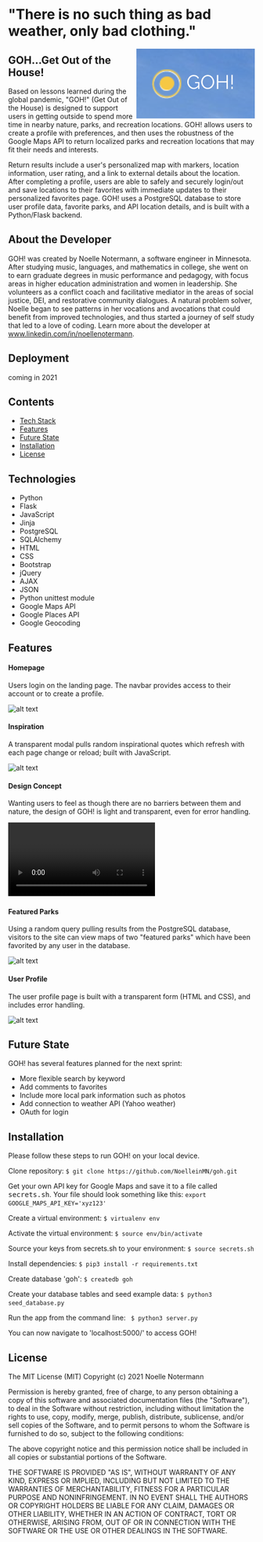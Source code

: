 # "There is no such thing as bad weather, only bad clothing."
<img src="https://github.com/NoelleinMN/goh/blob/master/static/images/GOH-logo.png" alt="GOH!" align="right"> 

## GOH...Get Out of the House!
Based on lessons learned during the global pandemic, "GOH!" (Get Out of the House) is designed to support users in getting outside to spend more time in nearby nature, parks, and recreation locations. GOH! allows users to create a profile with preferences, and then uses the robustness of the Google Maps API to return localized parks and recreation locations that may fit their needs and interests.

Return results include a user's personalized map with markers, location information, user rating, and a link to external details about the location. After completing a profile, users are able to safely and securely login/out and save locations to their favorites with immediate updates to their personalized favorites page. GOH! uses a PostgreSQL database to store user profile data, favorite parks, and API location details, and is built with a Python/Flask backend.

## About the Developer
GOH! was created by Noelle Notermann, a software engineer in Minnesota. After studying music, languages, and mathematics in college, she went on to earn graduate degrees in music performance and pedagogy, with focus areas in higher education administration and women in leadership. She volunteers as a conflict coach and facilitative mediator in the areas of social justice, DEI, and restorative community dialogues. A natural problem solver, Noelle began to see patterns in her vocations and avocations that could benefit from improved technologies, and thus started a journey of self study that led to a love of coding. Learn more about the developer at www.linkedin.com/in/noellenotermann.

## Deployment
<n/>coming in 2021

## Contents
* [Tech Stack](#tech-stack)
* [Features](#features)
* [Future State](#future)
* [Installation](#installation)
* [License](#license)

## <a name="tech-stack"></a>Technologies
* Python
* Flask
* JavaScript
* Jinja
* PostgreSQL
* SQLAlchemy
* HTML
* CSS
* Bootstrap
* jQuery
* AJAX
* JSON
* Python unittest module
* Google Maps API
* Google Places API
* Google Geocoding

## <a name="features"></a>Features

#### Homepage
Users login on the landing page. The navbar provides access to their account or to create a profile.

![alt text](https://github.com/NoelleinMN/goh/blob/master/static/images/GOH-homepage.png "GOH homepage")

#### Inspiration
A transparent modal pulls random inspirational quotes which refresh with each page change or reload; built with JavaScript.

![alt text](https://github.com/NoelleinMN/goh/blob/master/static/images/GOH-modal.png "GOH about modal")

#### Design Concept
Wanting users to feel as though there are no barriers between them and nature, the design of GOH! is light and transparent, even for error handling.

![alt text](https://github.com/NoelleinMN/goh/blob/master/static/images/GOH-error-handling.mov "GOH design and error modal")

#### Featured Parks
Using a random query pulling results from the PostgreSQL database, visitors to the site can view maps of two "featured parks" which have been favorited by any user in the database.

![alt text](https://github.com/NoelleinMN/goh/blob/master/static/images/GOH-featured-parks.png "GOH featured parks")

#### User Profile
The user profile page is built with a transparent form (HTML and CSS), and includes error handling.

![alt text](https://github.com/NoelleinMN/goh/blob/master/static/images/GOH-profile-page.png "GOH! user profile")

## <a name="future"></a>Future State
GOH! has several features planned for the next sprint:
* More flexible search by keyword
* Add comments to favorites
* Include more local park information such as photos
* Add connection to weather API (Yahoo weather)
* OAuth for login

## <a name="installation"></a>Installation

Please follow these steps to run GOH! on your local device.

Clone repository:
    ```
    $ git clone https://github.com/NoelleinMN/goh.git
    ```

Get your own API key for Google Maps and save it to a file called <kbd>secrets.sh</kbd>. Your file should look something like this:
    ```
    export GOOGLE_MAPS_API_KEY='xyz123'   
    ```

Create a virtual environment:
    ```
    $ virtualenv env
    ```

Activate the virtual environment:
    ```
    $ source env/bin/activate
    ```

Source your keys from secrets.sh to your environment:
    ```
    $ source secrets.sh
    ```

Install dependencies:
    ```
    $ pip3 install -r requirements.txt
    ```

Create database 'goh':
    ```
    $ createdb goh
    ```

Create your database tables and seed example data:
    ```
    $ python3 seed_database.py
    ```

Run the app from the command line:
    ``` 
    $ python3 server.py
    ```

You can now navigate to 'localhost:5000/' to access GOH!


## <a name="license"></a>License
The MIT License (MIT) Copyright (c) 2021 Noelle Notermann

Permission is hereby granted, free of charge, to any person obtaining a copy of this software and associated documentation files (the "Software"), to deal in the Software without restriction, including without limitation the rights to use, copy, modify, merge, publish, distribute, sublicense, and/or sell copies of the Software, and to permit persons to whom the Software is furnished to do so, subject to the following conditions:

The above copyright notice and this permission notice shall be included in all copies or substantial portions of the Software.

THE SOFTWARE IS PROVIDED "AS IS", WITHOUT WARRANTY OF ANY KIND, EXPRESS OR IMPLIED, INCLUDING BUT NOT LIMITED TO THE WARRANTIES OF MERCHANTABILITY, FITNESS FOR A PARTICULAR PURPOSE AND NONINFRINGEMENT. IN NO EVENT SHALL THE AUTHORS OR COPYRIGHT HOLDERS BE LIABLE FOR ANY CLAIM, DAMAGES OR OTHER LIABILITY, WHETHER IN AN ACTION OF CONTRACT, TORT OR OTHERWISE, ARISING FROM, OUT OF OR IN CONNECTION WITH THE SOFTWARE OR THE USE OR OTHER DEALINGS IN THE SOFTWARE.
